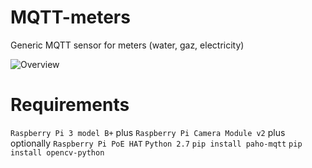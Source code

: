 # MQTT-meters
Generic MQTT sensor for meters (water, gaz, electricity)

![Overview](https://raw.github.com/JohanHardy/MQTT-meters/master/overview.png)

# Requirements
`Raspberry Pi 3 model B+` plus `Raspberry Pi Camera Module v2` plus optionally `Raspberry Pi PoE HAT`
`Python 2.7`
`pip install paho-mqtt`
`pip install opencv-python`